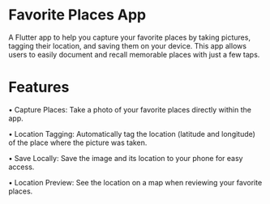 # Favorite Places App

A Flutter app to help you capture your favorite places by taking pictures, tagging their location, and saving them on your device. This app allows users to easily document and recall memorable places with just a few taps.

# Features

<p>•	Capture Places: Take a photo of your favorite places directly within the app.</p>
<p>•	Location Tagging: Automatically tag the location (latitude and longitude) of the place where the picture was taken.</p>
<p>•	Save Locally: Save the image and its location to your phone for easy access.</p>
<p>•	Location Preview: See the location on a map when reviewing your favorite places.</p>


